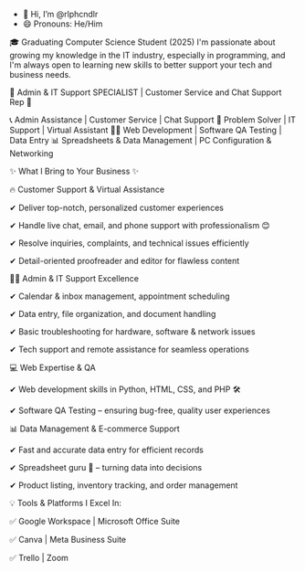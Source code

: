 - 👋 Hi, I’m @rlphcndlr
- 😄 Pronouns: He/Him
  
🎓 Graduating Computer Science Student (2025)
I'm passionate about growing my knowledge in the IT industry, especially in programming, and I'm always open to learning new skills to better support your tech and business needs.


🚀 Admin & IT Support SPECIALIST | Customer Service and Chat Support Rep 🚀


📞 Admin Assistance | Customer Service | Chat Support
🧠 Problem Solver | IT Support | Virtual Assistant
👨‍💻 Web Development | Software QA Testing | Data Entry
📊 Spreadsheets & Data Management | PC Configuration & Networking

✨ What I Bring to Your Business ✨

🔥 Customer Support & Virtual Assistance

✔ Deliver top-notch, personalized customer experiences

✔ Handle live chat, email, and phone support with professionalism 😊

✔ Resolve inquiries, complaints, and technical issues efficiently

✔ Detail-oriented proofreader and editor for flawless content

🧑‍💼 Admin & IT Support Excellence

✔ Calendar & inbox management, appointment scheduling

✔ Data entry, file organization, and document handling

✔ Basic troubleshooting for hardware, software & network issues

✔ Tech support and remote assistance for seamless operations


💻 Web Expertise & QA

✔ Web development skills in Python, HTML, CSS, and PHP 🛠️

✔ Software QA Testing – ensuring bug-free, quality user experiences

📊 Data Management & E-commerce Support

✔ Fast and accurate data entry for efficient records

✔ Spreadsheet guru 🧮 – turning data into decisions

✔ Product listing, inventory tracking, and order management

💡 Tools & Platforms I Excel In:

✅ Google Workspace | Microsoft Office Suite

✅ Canva | Meta Business Suite

✅ Trello | Zoom
<!---
rlphcndlr/rlphcndlr is a ✨ special ✨ repository because its `README.md` (this file) appears on your GitHub profile.
You can click the Preview link to take a look at your changes.
--->
